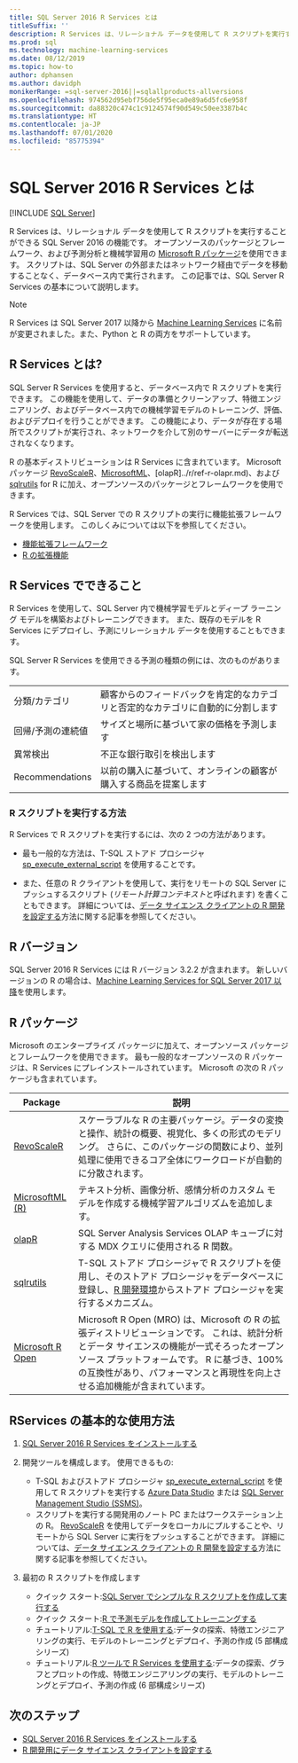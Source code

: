 ```yaml
---
title: SQL Server 2016 R Services とは
titleSuffix: ''
description: R Services は、リレーショナル データを使用して R スクリプトを実行することができる SQL Server 2016 の機能です。 オープンソースのパッケージとフレームワーク、および予測分析と機械学習用の Microsoft R パッケージを使用できます。 スクリプトは、SQL Server の外部またはネットワーク経由でデータを移動することなく、データベース内で実行されます。 この記事では、SQL Server R Services の基本について説明します。
ms.prod: sql
ms.technology: machine-learning-services
ms.date: 08/12/2019
ms.topic: how-to
author: dphansen
ms.author: davidph
monikerRange: =sql-server-2016||=sqlallproducts-allversions
ms.openlocfilehash: 974562d95ebf756de5f95eca0e89a6d5fc6e958f
ms.sourcegitcommit: da88320c474c1c9124574f90d549c50ee3387b4c
ms.translationtype: HT
ms.contentlocale: ja-JP
ms.lasthandoff: 07/01/2020
ms.locfileid: "85775394"
---
```

# <a name="what-is-sql-server-2016-r-services"></a>SQL Server 2016 R Services とは
 [!INCLUDE [SQL Server](../../includes/applies-to-version/sqlserver.md)]

R Services は、リレーショナル データを使用して R スクリプトを実行することができる SQL Server 2016 の機能です。 オープンソースのパッケージとフレームワーク、および予測分析と機械学習用の [Microsoft R パッケージ](#packages)を使用できます。 スクリプトは、SQL Server の外部またはネットワーク経由でデータを移動することなく、データベース内で実行されます。 この記事では、SQL Server R Services の基本について説明します。

> [!Note]
> R Services は SQL Server 2017 以降から [Machine Learning Services](../sql-server-machine-learning-services.md) に名前が変更されました。また、Python と R の両方をサポートしています。

## <a name="what-is-r-services"></a>R Services とは?

SQL Server R Services を使用すると、データベース内で R スクリプトを実行できます。 この機能を使用して、データの準備とクリーンアップ、特徴エンジニアリング、およびデータベース内での機械学習モデルのトレーニング、評価、およびデプロイを行うことができます。 この機能により、データが存在する場所でスクリプトが実行され、ネットワークを介して別のサーバーにデータが転送されなくなります。

R の基本ディストリビューションは R Services に含まれています。 Microsoft パッケージ [RevoScaleR](../r/ref-r-revoscaler.md)、[MicrosoftML](../r/ref-r-microsoftml.md)、[olapR]../r/ref-r-olapr.md)、および [sqlrutils](../r/ref-r-sqlrutils.md) for R に加え、オープンソースのパッケージとフレームワークを使用できます。

R Services では、SQL Server での R スクリプトの実行に機能拡張フレームワークを使用します。 このしくみについては以下を参照してください。

+ [機能拡張フレームワーク](../concepts/extensibility-framework.md)
+ [R の拡張機能](../concepts/extension-r.md)

## <a name="what-can-i-do-with-r-services"></a>R Services でできること

R Services を使用して、SQL Server 内で機械学習モデルとディープ ラーニング モデルを構築およびトレーニングできます。 また、既存のモデルを R Services にデプロイし、予測にリレーショナル データを使用することもできます。

SQL Server R Services を使用できる予測の種類の例には、次のものがあります。

|||
|-|-|
|分類/カテゴリ|顧客からのフィードバックを肯定的なカテゴリと否定的なカテゴリに自動的に分割します|
|回帰/予測の連続値|サイズと場所に基づいて家の価格を予測します|
|異常検出|不正な銀行取引を検出します |
|Recommendations|以前の購入に基づいて、オンラインの顧客が購入する商品を提案します|

### <a name="how-to-execute-r-scripts"></a>R スクリプトを実行する方法

R Services で R スクリプトを実行するには、次の 2 つの方法があります。

+ 最も一般的な方法は、T-SQL ストアド プロシージャ [sp_execute_external_script](../../relational-databases/system-stored-procedures/sp-execute-external-script-transact-sql.md) を使用することです。

+ また、任意の R クライアントを使用して、実行をリモートの SQL Server にプッシュするスクリプト (*リモート計算コンテキスト*と呼ばれます) を書くこともできます。 詳細については、[データ サイエンス クライアントの R 開発を設定する](../r/set-up-a-data-science-client.md)方法に関する記事を参照してください。

<a name="version"></a>

## <a name="r-version"></a>R バージョン

SQL Server 2016 R Services には R バージョン 3.2.2 が含まれます。 新しいバージョンの R の場合は、[Machine Learning Services for SQL Server 2017 以降](../sql-server-machine-learning-services.md)を使用します。

<a name="packages"></a>

## <a name="r-packages"></a>R パッケージ

Microsoft のエンタープライズ パッケージに加えて、オープンソース パッケージとフレームワークを使用できます。 最も一般的なオープンソースの R パッケージは、R Services にプレインストールされています。 Microsoft の次の R パッケージも含まれています。

| Package | 説明 |
|-|-|
| [RevoScaleR](../r/ref-r-revoscaler.md) | スケーラブルな R の主要パッケージ。データの変換と操作、統計の概要、視覚化、多くの形式のモデリング。 さらに、このパッケージの関数により、並列処理に使用できるコア全体にワークロードが自動的に分散されます。 |
| [MicrosoftML (R)](../r/ref-r-microsoftml.md) | テキスト分析、画像分析、感情分析のカスタム モデルを作成する機械学習アルゴリズムを追加します。 |
| [olapR](../r/ref-r-olapr.md) | SQL Server Analysis Services OLAP キューブに対する MDX クエリに使用される R 関数。 |
| [sqlrutils](../r/ref-r-sqlrutils.md) | T-SQL ストアド プロシージャで R スクリプトを使用し、そのストアド プロシージャをデータベースに登録し、[R 開発環境](../r/set-up-a-data-science-client.md)からストアド プロシージャを実行するメカニズム。 |
| [Microsoft R Open](https://mran.microsoft.com/rro) | Microsoft R Open (MRO) は、Microsoft の R の拡張ディストリビューションです。 これは、統計分析とデータ サイエンスの機能が一式そろったオープンソース プラットフォームです。 R に基づき、100% の互換性があり、パフォーマンスと再現性を向上させる追加機能が含まれています。 |

## <a name="how-do-i-get-started-with-rservices"></a>RServices の基本的な使用方法

1. [SQL Server 2016 R Services をインストールする](../install/sql-r-services-windows-install.md)

1. 開発ツールを構成します。 使用できるもの:

    + T-SQL およびストアド プロシージャ [sp_execute_external_script](../../relational-databases/system-stored-procedures/sp-execute-external-script-transact-sql.md) を使用して R スクリプトを実行する [Azure Data Studio](../../azure-data-studio/what-is.md) または [SQL Server Management Studio (SSMS)](../../ssms/sql-server-management-studio-ssms.md)。
    + スクリプトを実行する開発用のノート PC またはワークステーション上の R。 [RevoScaleR](../r/ref-r-revoscaler.md) を使用してデータをローカルにプルすることや、リモートから SQL Server に実行をプッシュすることができます。 詳細については、[データ サイエンス クライアントの R 開発を設定する](../r/set-up-a-data-science-client.md)方法に関する記事を参照してください。

1. 最初の R スクリプトを作成します

    + クイック スタート:[SQL Server でシンプルな R スクリプトを作成して実行する](../tutorials/quickstart-r-create-script.md)
    + クイック スタート:[R で予測モデルを作成してトレーニングする](../tutorials/quickstart-r-train-score-model.md)
    + チュートリアル:[T-SQL で R を使用する](../tutorials/sqldev-in-database-r-for-sql-developers.md):データの探索、特徴エンジニアリングの実行、モデルのトレーニングとデプロイ、予測の作成 (5 部構成シリーズ)
    + チュートリアル:[R ツールで R Services を使用する](../tutorials/walkthrough-data-science-end-to-end-walkthrough.md):データの探索、グラフとプロットの作成、特徴エンジニアリングの実行、モデルのトレーニングとデプロイ、予測の作成 (6 部構成シリーズ)

## <a name="next-steps"></a>次のステップ

+ [SQL Server 2016 R Services をインストールする](../install/sql-r-services-windows-install.md)
+ [R 開発用にデータ サイエンス クライアントを設定する](../r/set-up-a-data-science-client.md)